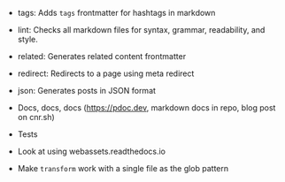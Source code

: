- tags: Adds `tags` frontmatter for hashtags in markdown
- lint: Checks all markdown files for syntax, grammar, readability, and style.
- related: Generates related content frontmatter
- redirect: Redirects to a page using meta redirect
- json: Generates posts in JSON format

- Docs, docs, docs (https://pdoc.dev, markdown docs in repo, blog post on cnr.sh)
- Tests
- Look at using webassets.readthedocs.io

- Make `transform` work with a single file as the glob pattern
